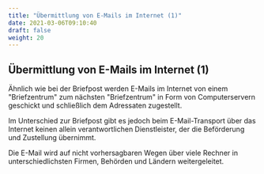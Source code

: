 ```yaml
---
title: "Übermittlung von E-Mails im Internet (1)"
date: 2021-03-06T09:10:40
draft: false
weight: 20
---
```


## Übermittlung von E-Mails im Internet (1)

Ähnlich wie bei der Briefpost werden E-Mails im Internet von einem "Briefzentrum" zum nächsten "Briefzentrum" in Form von Computerservern geschickt und schließlich dem Adressaten zugestellt.

Im Unterschied zur Briefpost gibt es jedoch beim E-Mail-Transport über das Internet keinen allein verantwortlichen Dienstleister, der die Beförderung und Zustellung übernimmt.

Die E-Mail wird auf nicht vorhersagbaren Wegen über viele Rechner in unterschiedlichsten Firmen, Behörden und Ländern weitergeleitet.